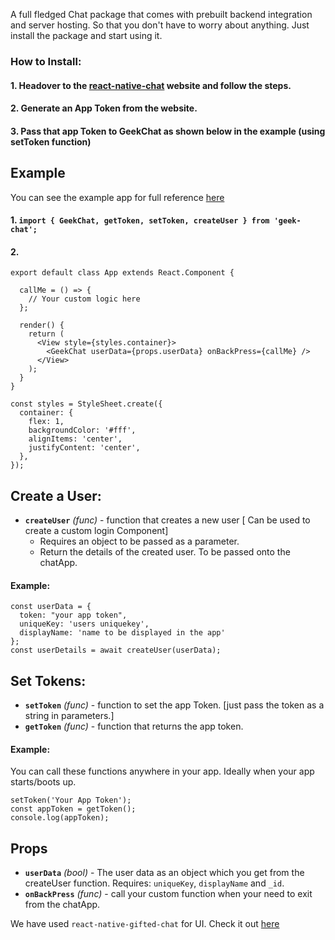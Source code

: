 A full fledged Chat package that comes with prebuilt backend integration and server hosting. So that you don't have to worry about anything.
Just install the package and start using it. 

### How to Install:

#### 1. Headover to the [react-native-chat](https://react-native-chat.com) website and follow the steps.

#### 2. Generate an App Token from the website.

#### 3. Pass that app Token to GeekChat as shown below in the example (using setToken function)

## Example
You can see the example app for full reference [here](https://github.com/GeekyAnts/react-native-chat-example)


#### 1. `import { GeekChat, getToken, setToken, createUser } from 'geek-chat';`

#### 2.
```
export default class App extends React.Component {

  callMe = () => {
    // Your custom logic here
  };

  render() {
    return (
      <View style={styles.container}>
        <GeekChat userData={props.userData} onBackPress={callMe} />
      </View>
    );
  }
}

const styles = StyleSheet.create({
  container: {
    flex: 1,
    backgroundColor: '#fff',
    alignItems: 'center',
    justifyContent: 'center',
  },
});
```


## Create a User:
- **`createUser`** _(func)_ - function that creates a new user [ Can be used to create a custom login Component] 
  - Requires an object to be passed as a parameter.
  - Return the details of the created user. To be passed onto the chatApp.

#### Example: 

```
const userData = {
  token: "your app token",
  uniqueKey: 'users uniquekey',
  displayName: 'name to be displayed in the app'
};
const userDetails = await createUser(userData);
```


## Set Tokens:
- **`setToken`** _(func)_ - function to set the app Token. [just pass the token as a string in parameters.]
- **`getToken`** _(func)_ - function that returns the app token.

#### Example:
You can call these functions anywhere in your app. Ideally when your app starts/boots up.

```
setToken('Your App Token');
const appToken = getToken();
console.log(appToken);
```


## Props

- **`userData`** _(bool)_ - The user data as an object which you get from the createUser function.
       Requires: `uniqueKey`, `displayName` and `_id`.
- **`onBackPress`** _(func)_ - call your custom function when your need to exit from the chatApp.


We have used `react-native-gifted-chat` for UI. Check it out [here](https://github.com/FaridSafi/react-native-gifted-chat)